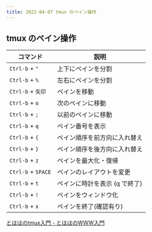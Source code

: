 ```yaml
---
title: 2022-04-07 tmux のペイン操作
---
```


## tmux のペイン操作

| コマンド | 説明 |
| --- | --- |
| `Ctrl-b` + `"` | 上下にペインを分割 |
| `Ctrl-b` + `%` | 左右にペインを分割 |
| `Ctrl-b` + `矢印` | ペインを移動 |
| `Ctrl-b` + `o` | 次のペインに移動 |
| `Ctrl-b` + `;` | 以前のペインに移動 |
| `Ctrl-b` + `q` | ペイン番号を表示 |
| `Ctrl-b` + `{` | ペイン順序を前方向に入れ替え |
| `Ctrl-b` + `}` | ペイン順序を後方向に入れ替え |
| `Ctrl-b` + `z` | ペインを最大化・復帰 |
| `Ctrl-b` + `SPACE` | ペインのレイアウトを変更 |
| `Ctrl-b` + `t` | ペインに時計を表示 (q で終了) |
| `Ctrl-b` + `!` | ペインをウィンドウ化 |
| `Ctrl-b` + `x` | ペインを終了(確認有り) |

[とほほのtmux入門 - とほほのWWW入門](https://www.tohoho-web.com/ex/tmux.html)
